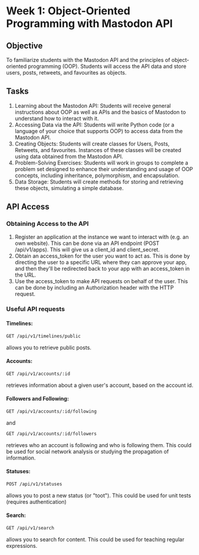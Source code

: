 # Week 1: Object-Oriented Programming with Mastodon API
## Objective
To familiarize students with the Mastodon API and the principles of object-oriented programming (OOP).
Students will access the API data and store users, posts, retweets, and favourites as objects.
## Tasks
1. Learning about the Mastodon API: Students will receive general instructions about OOP as well as APIs and the basics of Mastodon to understand how to interact with it.
2. Accessing Data via the API: Students will write Python code (or a language of your choice that supports OOP) to access data from the Mastodon API.
3. Creating Objects: Students will create classes for Users, Posts, Retweets, and favourites. Instances of these classes will be created using data obtained from the Mastodon API.
4. Problem-Solving Exercises: Students will work in groups to complete a problem set designed to enhance their understanding and usage of OOP concepts, including inheritance, polymorphism, and encapsulation.
5. Data Storage: Students will create methods for storing and retrieving these objects, simulating a simple database.

## API Access
### Obtaining Access to the API
1.	Register an application at the instance we want to interact with (e.g. an own website). This can be done via an API endpoint (POST /api/v1/apps). This will give us a client_id and client_secret.
2.	Obtain an access_token for the user you want to act as. This is done by directing the user to a specific URL where they can approve your app, and then they'll be redirected back to your app with an access_token in the URL.
3.	Use the access_token to make API requests on behalf of the user. This can be done by including an Authorization header with the HTTP request.
### Useful API requests
#### Timelines: 
```bash
GET /api/v1/timelines/public
``` 
allows you to retrieve public posts. 
#### Accounts: 
```bash
GET /api/v1/accounts/:id 
```
retrieves information about a given user's account, based on the account id.
#### Followers and Following: 
```bash
GET /api/v1/accounts/:id/following
```
and 
```bash
GET /api/v1/accounts/:id/followers
```
retrieves who an account is following and who is following them. This could be used for social network analysis or studying the propagation of information.
#### Statuses: 
```bash
POST /api/v1/statuses
```
allows you to post a new status (or "toot"). This could be used for unit tests (requires authentication)
#### Search: 
```bash
GET /api/v1/search
 ```
allows you to search for content. This could be used for teaching regular expressions.
